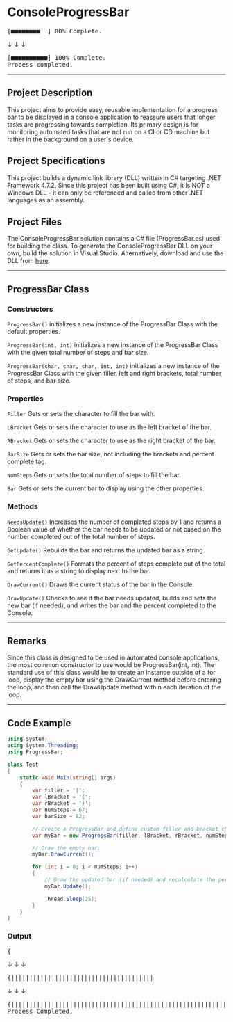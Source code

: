 # ConsoleProgressBar

<pre>[■■■■■■■■  ] 80% Complete.</pre>

&darr; &darr; &darr;

<pre>
[■■■■■■■■■■] 100% Complete.
Process completed.
</pre>

---


## Project Description

This project aims to provide easy, reusable implementation for a progress bar to be displayed in a console application to reassure users that longer tasks are progressing towards completion.
Its primary design is for monitoring automated tasks that are not run on a CI or CD machine but rather in the background on a user's device.


## Project Specifications

This project builds a dynamic link library (DLL) written in C# targeting .NET Framework 4.7.2.
Since this project has been built using C#, it is NOT a Windows DLL - it can only be referenced and called from other .NET languages as an assembly. 


## Project Files

The ConsoleProgressBar solution contains a C# file (ProgressBar.cs) used for building the class.
To generate the ConsoleProgressBar DLL on your own, build the solution in Visual Studio. Alternatively, download and use the DLL from [here](ProgressBar/bin/Debug/).

---


## ProgressBar Class

### Constructors

`ProgressBar()` initializes a new instance of the ProgressBar Class with the default properties.

`ProgressBar(int, int)` initializes a new instance of the ProgressBar Class with the given total number of steps and bar size.

`ProgressBar(char, char, char, int, int)` initializes a new instance of the ProgressBar Class with the given filler, left and right brackets, total number of steps, and  bar size.


### Properties

`Filler` Gets or sets the character to fill the bar with.

`LBracket` Gets or sets the character to use as the left bracket of the bar.

`RBracket` Gets or sets the character to use as the right bracket of the bar.

`BarSize` Gets or sets the bar size, not including the brackets and percent complete tag.

`NumSteps` Gets or sets the total number of steps to fill the bar.

`Bar` Gets or sets the current bar to display using the other properties.


### Methods

`NeedsUpdate()` Increases the number of completed steps by 1 and returns a Boolean value of whether the bar needs to be updated or not based on the number completed out of the total number of steps.

`GetUpdate()` Rebuilds the bar and returns the updated bar as a string.

`GetPercentComplete()` Formats the percent of steps complete out of the total and returns it as a string to display next to the bar.

`DrawCurrent()` Draws the current status of the bar in the Console.

`DrawUpdate()` Checks to see if the bar needs updated, builds and sets the new bar (if needed), and writes the bar and the percent completed to the Console.

---


## Remarks

Since this class is designed to be used in automated console applications, the most common constructor to use would be ProgressBar(int, int).
The standard use of this class would be to create an instance outside of a for loop, display the empty bar using the DrawCurrent method before entering the loop, and then call the DrawUpdate method within each iteration of the loop.

---


## Code Example

```c#
using System;
using System.Threading;
using ProgressBar;

class Test
{
    static void Main(string[] args)
    {
        var filler = '|';
        var lBracket = '{';
        var rBracket = '}';
        var numSteps = 67;
        var barSize = 82;

        // Create a ProgressBar and define custom filler and bracket chars along with the number of steps and bar size.
        var myBar = new ProgressBar(filler, lBracket, rBracket, numSteps, barSize);

        // Draw the empty bar.
        myBar.DrawCurrent();

        for (int i = 0; i < numSteps; i++)
        {
            // Draw the updated bar (if needed) and recalculate the percentage of tasks done.
            myBar.Update();

            Thread.Sleep(25);
        }
    }
}
```

### Output
<pre>{                                                                                  } 0% Complete.</pre>
&darr; &darr; &darr;

<pre>{|||||||||||||||||||||||||||||||||||||||                                           } 47.76% Complete.</pre>
&darr; &darr; &darr;

<pre>
{||||||||||||||||||||||||||||||||||||||||||||||||||||||||||||||||||||||||||||||||||} 100% Complete.
Process Completed.
</pre>
